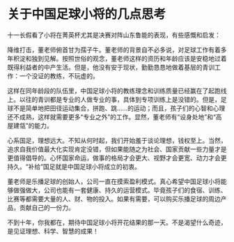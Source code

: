 # 关于中国足球小将的几点思考

十一长假看了小将在菁英杯尤其是决赛对阵山东鲁能的表现，有些感慨和启发：

降维打击，董老师俯首甘为孺子牛。董老师的背景自不必多说，对足球工作有着多年积淀和独到见解。按照世俗的观念，董老师这样的资历和年龄应该是安稳地过着既得利益者的中产生活。但是，他没有安于现状，勤勤恳恳地做着基层的青训工作：一个没证的教练，不玩虚的。

这样在同年龄段的队伍里，中国足球小将的教练理念和训练质量已经赢在了起跑线上。以往的青训都是专业的人做专业的事，具体到专项训练上是没错的。但是，足球不是简单地把田径运动集合，拼跑、跳......的运动；而且，孩子们的心智和心理还不成熟，这样就需要更多“专业之外”的工作。显然，董老师有“设身处地”和“高屋建瓴”的能力。

心系国足，理想远大。不知从何时起，我们开始羞于谈论理想，钱权至上。当然，追求自我价值最大化实现肯定没错，但如果能随之为社会、国家贡献一些力量才是更值得倡导的。心怀国家命运，做事的格局才会更大、视野才会更宽、动力才会更持久。“补给”国足就是中国足球小将成立的初衷。

董老师是乐播足球的创始人，公司一直在摸索盈利模式。真心希望中国足球小将能够做强做大，公司也能有一套健康、持久的运营模式。毕竟孩子们的食宿、训练、比赛等都需要大量的人、财、物的投入。如果有需要，可以购买乐播足球的周边产品，贡献自己的一份力。

不到十年，你我都在，期待中国足球小将开花结果的那一天。不是渴望什么奇迹，是见证理想、科学、智慧的成果！
